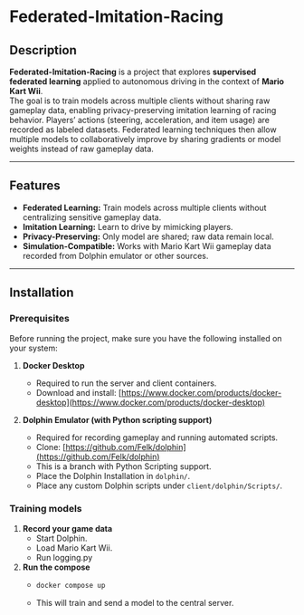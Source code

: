 # Federated-Imitation-Racing

## Description
**Federated-Imitation-Racing** is a project that explores **supervised federated learning** applied to autonomous driving in the context of **Mario Kart Wii**.  
The goal is to train models across multiple clients without sharing raw gameplay data, enabling privacy-preserving imitation learning of racing behavior.
Players’ actions (steering, acceleration, and item usage) are recorded as labeled datasets. Federated learning techniques then allow multiple models to collaboratively improve by sharing gradients or model weights instead of raw gameplay data.

---

## Features
- **Federated Learning:** Train models across multiple clients without centralizing sensitive gameplay data.
- **Imitation Learning:** Learn to drive by mimicking players.
- **Privacy-Preserving:** Only model are shared; raw data remain local.
- **Simulation-Compatible:** Works with Mario Kart Wii gameplay data recorded from Dolphin emulator or other sources.

---

## Installation

### Prerequisites
Before running the project, make sure you have the following installed on your system:

1. **Docker Desktop**  
   - Required to run the server and client containers.  
   - Download and install: [https://www.docker.com/products/docker-desktop](https://www.docker.com/products/docker-desktop)

2. **Dolphin Emulator (with Python scripting support)**  
   - Required for recording gameplay and running automated scripts.  
   - Clone: [https://github.com/Felk/dolphin](https://github.com/Felk/dolphin)  
   - This is a branch with Python Scripting support.
   - Place the Dolphin Installation in `dolphin/`.
   - Place any custom Dolphin scripts under `client/dolphin/Scripts/`.

### Training models
1. **Record your game data**
    - Start Dolphin.
    - Load Mario Kart Wii.
    - Run logging.py
2. **Run the compose**
    - ```bash
      docker compose up
    - This will train and send a model to the central server.